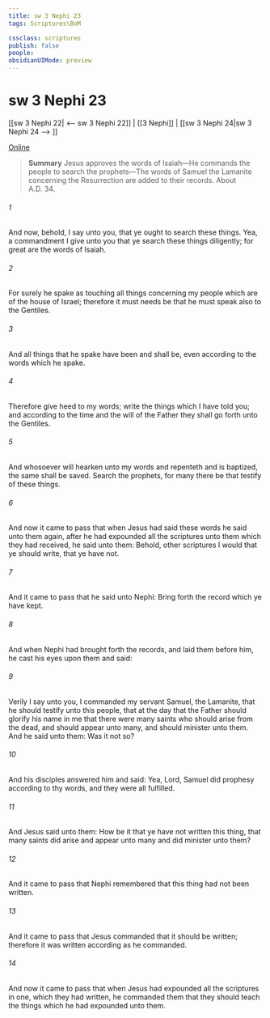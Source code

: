 ```yaml
---
title: sw 3 Nephi 23
tags: Scriptures\BoM

cssclass: scriptures
publish: false
people:
obsidianUIMode: preview
---
```


# sw 3 Nephi 23
[[sw 3 Nephi 22| <-- sw 3 Nephi 22]] | [[3 Nephi]] | [[sw 3 Nephi 24|sw 3 Nephi 24 --> ]]

[Online](https://churchofjesuschrist.org/study/scriptures/bofm/3-ne/23?lang=eng)

> __Summary__
Jesus approves the words of Isaiah—He commands the people to search the prophets—The words of Samuel the Lamanite concerning the Resurrection are added to their records. About A.D. 34.

###### 1 
And now, behold, I say unto you, that ye ought to search these things. Yea, a commandment I give unto you that ye search these things diligently; for great are the words of Isaiah.

###### 2 
For surely he spake as touching all things concerning my people which are of the house of Israel; therefore it must needs be that he must speak also to the Gentiles.

###### 3 
And all things that he spake have been and shall be, even according to the words which he spake.

###### 4 
Therefore give heed to my words; write the things which I have told you; and according to the time and the will of the Father they shall go forth unto the Gentiles.

###### 5 
And whosoever will hearken unto my words and repenteth and is baptized, the same shall be saved. Search the prophets, for many there be that testify of these things.

###### 6 
And now it came to pass that when Jesus had said these words he said unto them again, after he had expounded all the scriptures unto them which they had received, he said unto them: Behold, other scriptures I would that ye should write, that ye have not.

###### 7 
And it came to pass that he said unto Nephi: Bring forth the record which ye have kept.

###### 8 
And when Nephi had brought forth the records, and laid them before him, he cast his eyes upon them and said:

###### 9 
Verily I say unto you, I commanded my servant Samuel, the Lamanite, that he should testify unto this people, that at the day that the Father should glorify his name in me that there were many saints who should arise from the dead, and should appear unto many, and should minister unto them. And he said unto them: Was it not so?

###### 10 
And his disciples answered him and said: Yea, Lord, Samuel did prophesy according to thy words, and they were all fulfilled.

###### 11 
And Jesus said unto them: How be it that ye have not written this thing, that many saints did arise and appear unto many and did minister unto them?

###### 12 
And it came to pass that Nephi remembered that this thing had not been written.

###### 13 
And it came to pass that Jesus commanded that it should be written; therefore it was written according as he commanded.

###### 14 
And now it came to pass that when Jesus had expounded all the scriptures in one, which they had written, he commanded them that they should teach the things which he had expounded unto them.

